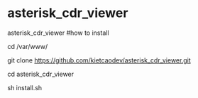 # asterisk_cdr_viewer
asterisk_cdr_viewer
#how to install

cd /var/www/

git clone https://github.com/kietcaodev/asterisk_cdr_viewer.git

cd asterisk_cdr_viewer

sh install.sh
